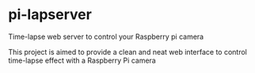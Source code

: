 # pi-lapserver
Time-lapse web server to control your Raspberry pi camera

This project is aimed to provide a clean and neat web interface to control time-lapse effect with a Raspberry Pi camera

